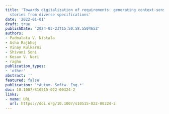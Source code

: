 ```yaml
---
title: 'Towards digitalization of requirements: generating context-sensitive user
  stories from diverse specifications'
date: '2022-01-01'
draft: true
publishDate: '2024-03-23T15:50:58.550465Z'
authors:
- Padmalata V. Nistala
- Asha Rajbhoj
- Vinay Kulkarni
- Shivani Soni
- Kesav V. Nori
- raghu
publication_types:
- 'other'
abstract: ''
featured: false
publication: '*Autom. Softw. Eng.*'
doi: 10.1007/S10515-022-00324-2
links:
- name: URL
  url: https://doi.org/10.1007/s10515-022-00324-2
---
```


